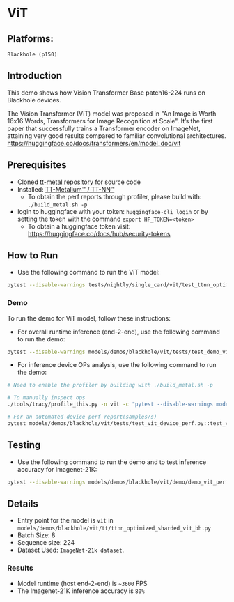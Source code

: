 # ViT

## Platforms:
    Blackhole (p150)

## Introduction
This demo shows how Vision Transformer Base patch16-224 runs on Blackhole devices.

The Vision Transformer (ViT) model was proposed in "An Image is Worth 16x16 Words, Transformers for Image Recognition at Scale".
It’s the first paper that successfully trains a Transformer encoder on ImageNet, attaining very good results compared to familiar convolutional architectures.
https://huggingface.co/docs/transformers/en/model_doc/vit

## Prerequisites
- Cloned [tt-metal repository](https://github.com/tenstorrent/tt-metal) for source code
- Installed: [TT-Metalium™ / TT-NN™](https://github.com/tenstorrent/tt-metal/blob/main/INSTALLING.md)
  - To obtain the perf reports through profiler, please build with: `./build_metal.sh -p`
- login to huggingface with your token: `huggingface-cli login` or by setting the token with the command `export HF_TOKEN=<token>`
  - To obtain a huggingface token visit: https://huggingface.co/docs/hub/security-tokens

## How to Run
- Use the following command to run the ViT model:
```sh
pytest --disable-warnings tests/nightly/single_card/vit/test_ttnn_optimized_sharded_vit_bh.py::test_vit[224-3-224-10-google/vit-base-patch16-224]
```

### Demo
To run the demo for ViT model, follow these instructions:
-  For overall runtime inference (end-2-end), use the following command to run the demo:
```sh
pytest --disable-warnings models/demos/blackhole/vit/tests/test_demo_vit_ttnn_inference_perf_e2e_2cq_trace.py
```

-  For inference device OPs analysis, use the following command to run the demo:
```sh
# Need to enable the profiler by building with ./build_metal.sh -p

# To manually inspect ops
./tools/tracy/profile_this.py -n vit -c "pytest --disable-warnings models/demos/blackhole/vit/tests/test_vit_device_perf.py::test_vit_device_ops"

# For an automated device perf report(samples/s)
pytest models/demos/blackhole/vit/tests/test_vit_device_perf.py::test_vit_perf_device
```

## Testing
- Use the following command to run the demo and to test inference accuracy for Imagenet-21K:
```sh
pytest --disable-warnings models/demos/blackhole/vit/demo/demo_vit_performant_imagenet_inference.py::test_run_vit_trace_2cqs_inference
```

## Details
- Entry point for the model is `vit` in `models/demos/blackhole/vit/tt/ttnn_optimized_sharded_vit_bh.py`
- Batch Size: 8
- Sequence size: 224
- Dataset Used: `ImageNet-21k dataset`.

### Results
- Model runtime (host end-2-end) is `~3600` FPS
- The Imagenet-21K inference accuracy is `80%`
